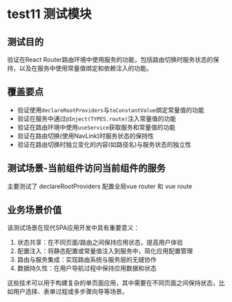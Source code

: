 # test11 测试模块

## 测试目的

验证在React Router路由环境中使用服务的功能，包括路由切换时服务状态的保持，以及在服务中使用常量值绑定和依赖注入的功能。

## 覆盖要点

- 验证使用`declareRootProviders`与`toConstantValue`绑定常量值的功能
- 验证在服务中通过`@Inject(TYPES.route)`注入常量值的功能
- 验证在路由环境中使用`useService`获取服务和常量值的功能
- 验证在路由切换(使用NavLink)时服务状态的保持性
- 验证在路由切换时独立变化的内容(如路径名)与服务状态的独立性

## 测试场景-当前组件访问当前组件的服务

主要测试了 declareRootProviders 配置全局vue router 和 vue route

## 业务场景价值

该测试场景在现代SPA应用开发中具有重要意义：

1. 状态共享：在不同页面/路由之间保持应用状态，提高用户体验
2. 配置注入：将静态配置或常量值注入到服务中，简化应用配置管理
3. 路由与服务集成：实现路由系统与服务层的无缝协作
4. 数据持久性：在用户导航过程中保持应用数据和状态

这些技术可以用于构建复杂的单页面应用，其中需要在不同页面之间保持状态，比如用户选择、表单过程或多步骤向导等场景。
